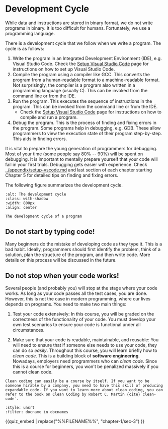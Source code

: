 # Development Cycle

While data and instructions are stored in binary format, we do not write programs in binary. It is too difficult for humans. Fortunately, we use a programming language. 

There is a development cycle that we follow when we write a program. The cycle is as follows:

1. Write the program in an Integrated Development Environment (IDE), e.g. Visual Studio Code. Check the [Setup Visual Studio Code](../appendix/setup-vscode.md) page for instructions on how to set up Visual Studio Code.
2. Compile the program using a compiler like GCC. This converts the program from a human-readable format to a machine-readable format. Not surprisingly, the compiler is a program also written in a programming language (usually C). This can be invoked from the command line or from the IDE. 
3. Run the program. This executes the sequence of instructions in the program. This can be invoked from the command line or from the IDE. 
   * Check the [Setup Visual Studio Code](../appendix/setup-vscode.md) page for instructions on how to compile and run a program.
4. Debug the program. This is the process of finding and fixing errors in the program. Some programs help in debugging, e.g. GDB. These allow programmers to view the execution state of their program step-by-step. This aids in finding errors. 

It is vital to prepare the young generation of programmers for debugging. Most of your time (some people say 80% -- 90%) will be spent on debugging. It is important to mentally prepare yourself that your code will fail in your first trials. Debugging gets easier with experience. Check [../appendix/setup-vscode.md](../appendix/setup-vscode.md) and last section of each chapter starting Chapter 5 for detailed tips on finding and fixing errors.

The following figure summarizes the development cycle.

```{figure} ./images/dev-cycle.png
:alt: The development cycle
:class: with-shadow
:width: 800px
:align: center

The development cycle of a program
```

## Do not start by typing code!

Many beginners do the mistake of developing code as they type it. This is a bad habit. Ideally, programmers should first identify the problem, think of a solution, plan the structure of the program, and then write code. More details on this process will be discussed in the future. 

## Do not stop when your code works!

Several people (and probably you) will stop at the stage where your code works. As long as your code passes all the test cases, you are done. However, this is not the case in modern programming, where our lives depends on programs. You need to make two main things: 

1. Test your code extensively: In this course, you will be graded on the correctness of the functionality of your code. You must develop your own test scenarios to ensure your code is functional under all circumstances. 

2. Make sure that your code is readable, maintainable, and reusable: You will need to ensure that if someone else needs to use your code, they can do so *easily*. Throughout this course, you will learn briefly how to *clean code*. This is a building block of **software engineering**. Nowadays, employers need programmers who can *clean code*. Since this is a course for beginners, you won't be penalized massively if you cannot clean code. 
   
```{note}
Clean coding can easily be a course by itself. If you want to be someone hirable by a company, you need to have this skill of producing expandable code. If you want to learn more about clean coding, you can refer to the book on Clean Coding by Robert C. Martin {cite}`clean-code`. 
```

```{bibliography}
:style: unsrt
:filter: docname in docnames
```

{{quiz_embed | replace("%%FILENAME%%", "chapter-1/sec-3") }}
